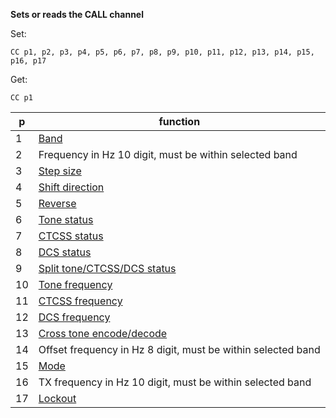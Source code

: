 __Sets or reads the CALL channel__

Set:

	CC p1, p2, p3, p4, p5, p6, p7, p8, p9, p10, p11, p12, p13, p14, p15, p16, p17

Get:

	CC p1

|p|function|
|---|---|
|1|[Band](/tables/band.md)
|2|Frequency in Hz 10 digit, must be within selected band
|3|[Step size](/tables/step_size.md)
|4|[Shift direction](/tables/shift.md)
|5|[Reverse](/tables/status.md)
|6|[Tone status](/tables/status.md)
|7|[CTCSS status](/tables/status.md)
|8|[DCS status](/tables/status.md)
|9|[Split tone/CTCSS/DCS status](/tables/status.md)
|10|[Tone frequency](/tables/tone_ctcss.md)
|11|[CTCSS frequency](/tables/tone_ctcss.md)
|12|[DCS frequency](/tables/DCS.md)
|13|[Cross tone encode/decode](/tables/cross.md)
|14|Offset frequency in Hz 8 digit, must be within selected band
|15|[Mode](/tables/mode.md)
|16|TX frequency in Hz 10 digit, must be within selected band
|17|[Lockout](/tables/status.md)
